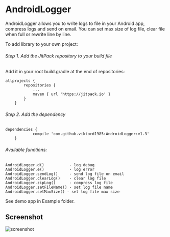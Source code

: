 # AndroidLogger

AndroidLogger allows you to write logs to file in your Android app, compress logs and send on email. You can set max size of log file, clear 
file when full or rewrite line by line.

To add library to your own project:
###### Step 1. Add the JitPack repository to your build file
Add it in your root build.gradle at the end of repositories:
```
allprojects {
		repositories {
			...
			maven { url 'https://jitpack.io' }
		}
	}
```
###### Step 2. Add the dependency
```
dependencies {
	        compile 'com.github.viktord1985:AndroidLogger:v1.3'
	}
```
###### Available functions:
    AndroidLogger.d()           - log debug
    AndroidLogger.e()           - log error
    AndroidLogger.sendLog()     - send log file on email
    AndroidLogger.clearLog()    - clear log file
    AndroidLogger.zipLog()      - compress log file
    AndroidLogger.setFileName() - set log file name
    AndroidLogger.setMaxSize() - set log file max size
See demo app in Example folder.

## Screenshot
![screenshot](https://github.com/viktord1985/AndroidLogger/blob/master/screenshots/Screenshot.png)
